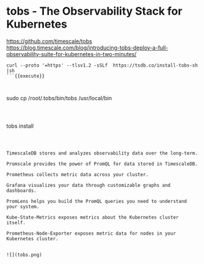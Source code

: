 
# tobs - The Observability Stack for Kubernetes

https://github.com/timescale/tobs
https://blog.timescale.com/blog/introducing-tobs-deploy-a-full-observability-suite-for-kubernetes-in-two-minutes/

```
curl --proto '=https' --tlsv1.2 -sSLf  https://tsdb.co/install-tobs-sh |sh
```{{execute}}



```
 sudo cp /root/.tobs/bin/tobs /usr/local/bin
```{{execute}}



```
 tobs install
```{{execute}}



TimescaleDB stores and analyzes observability data over the long-term.

Promscale provides the power of PromQL for data stored in TimescaleDB.

Prometheus collects metric data across your cluster.

Grafana visualizes your data through customizable graphs and dashboards.

PromLens helps you build the PromQL queries you need to understand your system.

Kube-State-Metrics exposes metrics about the Kubernetes cluster itself.

Prometheus-Node-Exporter exposes metric data for nodes in your Kubernetes cluster.


![](tobs.png)
